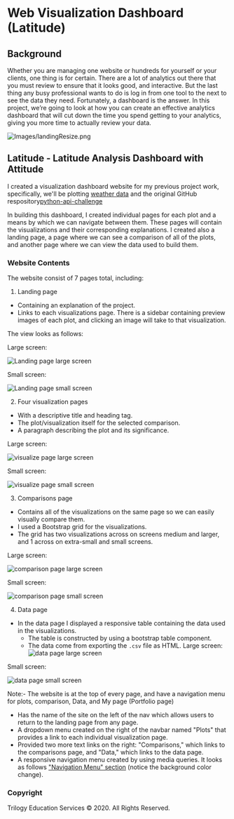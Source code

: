 # Web Visualization Dashboard (Latitude)

## Background

Whether you are managing one website or hundreds for yourself or your clients, one thing is for certain. There are a lot of analytics out there that you must review to ensure that it looks good, and interactive. But the last thing any busy professional wants to do is log in from one tool to the next to see the data they need. Fortunately, a dashboard is the answer. In this project, we’re going to look at how you can create an effective analytics dashboard that will cut down the time you spend getting to your analytics, giving you more time to actually review your data.

![Images/landingResize.png](Images/dashboard.jpg)

## Latitude - Latitude Analysis Dashboard with Attitude

I created a visualization dashboard website for my previous project work, specifically, we'll be plotting [weather data](Resources/cities.csv) and the original GitHub respository[python-api-challenge](https://github.com/ermiasgelaye/python-api-challenge)

In building this dashboard, I created individual pages for each plot and a means by which we can navigate between them. These pages will contain the visualizations and their corresponding explanations. I created also a landing page, a page where we can see a comparison of all of the plots, and another page where we can view the data used to build them.

### Website Contents

The website consist of 7 pages total, including:

1. Landing page
  * Containing an explanation of the project.
  * Links to each visualizations page. There is a sidebar containing preview images of each plot, and clicking an image will take to that visualization.
 
The view looks as follows:
  
Large screen:

![Landing page large screen](Images/landingResize.png)

Small screen:

![Landing page small screen](Images/landing-sm.png)
  
2. Four visualization pages 
  * With a descriptive title and heading tag.
  * The plot/visualization itself for the selected comparison.
  * A paragraph describing the plot and its significance.
  
Large screen:

![visualize page large screen](Images/visualize-lg.png)

Small screen:

![visualize page small screen](Images/visualize-sm.png)

3. Comparisons page
  * Contains all of the visualizations on the same page so we can easily visually compare them.
  * I used a Bootstrap grid for the visualizations.
  * The grid has two visualizations across on screens medium and larger, and 1 across on extra-small and small screens.
 
Large screen:

![comparison page large screen](Images/comparison-lg.png)

Small screen:

![comparison page small screen](Images/comparison-sm.png)
                                   
4. Data page
  * In the data page I displayed a responsive table containing the data used in the visualizations.
    * The table is constructed by using a bootstrap table component.
    * The data come from exporting the `.csv` file as HTML.
Large screen:
![data page large screen](Images/data-lg.png)

Small screen:

![data page small screen](Images/data-sm.png)

Note:-
The website is at the top of every page, and have a navigation menu for plots, comparison, Data, and My page (Portfolio page)  
* Has the name of the site on the left of the nav which allows users to return to the landing page from any page.
* A dropdown menu created on the right of the navbar named "Plots" that provides a link to each individual visualization page.
* Provided two more text links on the right: "Comparisons," which links to the comparisons page, and "Data," which links to the data page.
* A responsive navigation menu created by using media queries. It looks as follows ["Navigation Menu" section](#navigation-menu) (notice the background color change).



### Copyright

Trilogy Education Services © 2020. All Rights Reserved.

